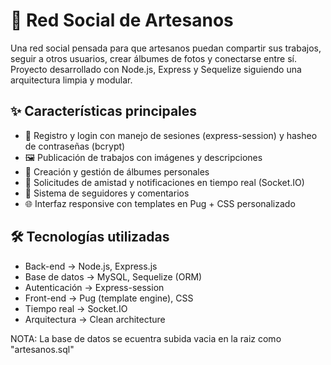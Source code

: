# 🎨 Red Social de Artesanos

Una red social pensada para que artesanos puedan compartir sus trabajos, seguir a otros usuarios, crear álbumes de fotos y conectarse entre sí. Proyecto desarrollado con Node.js, Express y Sequelize siguiendo una arquitectura limpia y modular.

## ✨ Características principales

- 👤 Registro y login con manejo de sesiones (express-session) y hasheo de contraseñas (bcrypt)
- 🖼️ Publicación de trabajos con imágenes y descripciones
- 📁 Creación y gestión de álbumes personales
- 🔔 Solicitudes de amistad y notificaciones en tiempo real (Socket.IO)
- 💬 Sistema de seguidores y comentarios
- 🌐 Interfaz responsive con templates en Pug + CSS personalizado

## 🛠️ Tecnologías utilizadas

- Back-end        ->   Node.js, Express.js
- Base de datos   ->   MySQL, Sequelize (ORM)
- Autenticación   ->   Express-session
- Front-end       ->   Pug (template engine), CSS
- Tiempo real     ->   Socket.IO
- Arquitectura    ->   Clean architecture

NOTA: La base de datos se ecuentra subida vacia en la raiz como "artesanos.sql"
